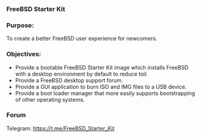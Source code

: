 ### FreeBSD Starter Kit

### Purpose: 
To create a better FreeBSD user experience for newcomers.

### Objectives:
* Provide a bootable FreeBSD Starter Kit image which installs FreeBSD with a desktop environment by default to reduce toil.
* Provide a FreeBSD desktop support forum. 
* Provide a GUI application to burn ISO and IMG files to a USB device.
* Provide a boot loader manager that more easily supports bootstrapping of other operating systems.

### Forum
Telegram: https://t.me/FreeBSD_Starter_Kit
